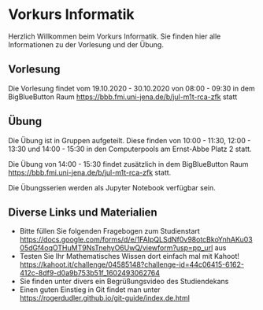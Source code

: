 # Vorkurs Informatik

Herzlich Willkommen beim Vorkurs Informatik. Sie finden hier alle Informationen zu der Vorlesung und der Übung.

## Vorlesung 
Die Vorlesung findet vom 19.10.2020 - 30.10.2020 von 08:00 - 09:30 in dem BigBlueButton Raum https://bbb.fmi.uni-jena.de/b/jul-m1t-rca-zfk statt

## Übung
Die Übung ist in Gruppen aufgeteilt. Diese finden von 10:00 - 11:30, 12:00 - 13:30 und 14:00 - 15:30 in den Computerpools am Ernst-Abbe Platz 2 statt.

Die Übung von 14:00 - 15:30 findet zusätzlich in dem BigBlueButton Raum https://bbb.fmi.uni-jena.de/b/jul-m1t-rca-zfk statt. 

Die Übungsserien werden als Jupyter Notebook verfügbar sein. 

## Diverse Links und Materialien
* Bitte füllen Sie folgenden Fragebogen zum Studienstart https://docs.google.com/forms/d/e/1FAIpQLSdNf0v98otcBkoYnhAKu0305dGf4oqOTHuMT9NsTnehyO6UwQ/viewform?usp=pp_url aus
* Testen Sie Ihr Mathematisches Wissen dort einfach mal mit Kahoot! https://kahoot.it/challenge/04585148?challenge-id=44c06415-6162-412c-8df9-d0a9b753b51f_1602493062764
* Sie finden unter divers ein Begrüßungsvideo des Studiendekans
* Einen guten Einstieg in Git findet man unter https://rogerdudler.github.io/git-guide/index.de.html

